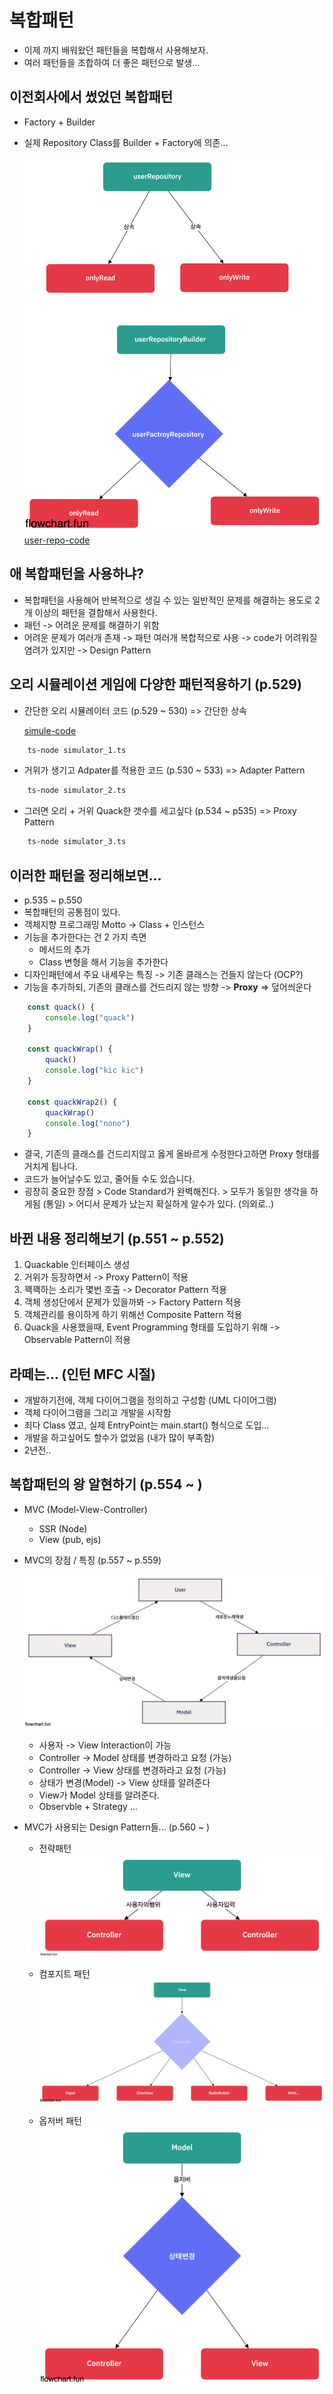 # 복합패턴

- 이제 까지 배워왔던 패턴들을 복합해서 사용해보자.
- 여러 패턴들을 조합하여 더 좋은 패턴으로 발생...

## 이전회사에서 썼었던 복합패턴

- Factory + Builder
- 실제 Repository Class를 Builder + Factory에 의존...

  ![user-repo](./public/user-repo.png)
  [user-repo-code](./example_1.ts)

## 애 복합패턴을 사용하냐?

- 복합패턴을 사용해어 반복적으로 생길 수 있는 일반적인 문제를 해결하는 용도로 2개 이상의 패턴을 결합해서 사용한다.
- 패턴 -> 어려운 문제를 해결하기 위함
- 어려운 문제가 여러개 존재 -> 패턴 여러개 복합적으로 사용 -> code가 어려워질 염려가 있지만 -> Design Pattern

## 오리 시뮬레이션 게임에 다양한 패턴적용하기 (p.529)

- 간단한 오리 시뮬레이터 코드 (p.529 ~ 530) => 간단한 상속

  [simule-code](./simulator_1.ts)

```sh
    ts-node simulator_1.ts
```

- 거위가 생기고 Adpater를 적용한 코드 (p.530 ~ 533) => Adapter Pattern

```sh
    ts-node simulator_2.ts
```

- 그러면 오리 + 거위 Quack한 갯수를 세고싶다 (p.534 ~ p535) => Proxy Pattern

```sh
    ts-node simulator_3.ts
```

## 이러한 패턴을 정리해보면...

- p.535 ~ p.550
- 복합패턴의 공통점이 있다.
- 객체지향 프로그래밍 Motto -> Class + 인스턴스
- 기능을 추가한다는 건 2 가지 측면
  - 메서드의 추가
  - Class 변형을 해서 기능을 추가한다
- 디자인패턴에서 주요 내세우는 특징 -> 기존 클래스는 건들지 않는다 (OCP?)
- 기능을 추가하되, 기존의 클래스를 건드리지 않는 방향 -> <b>Proxy</b> => 덮어씌운다

```ts
    const quack() {
        console.log("quack")
    }

    const quackWrap() {
        quack()
        console.log("kic kic")
    }

    const quackWrap2() {
        quackWrap()
        console.log("nono")
    }
```

- 결국, 기존의 클래스를 건드리지않고 옳게 올바르게 수정한다고하면 Proxy 형태를 거치게 됩나다.
- 코드가 늘어날수도 있고, 줄어들 수도 있습니다.
- 굉장히 중요한 장점 > Code Standard가 완벽해진다. > 모두가 동일한 생각을 하게됨 (통일) > 어디서 문제가 났는지 확실하게 알수가 있다. (의외로..)

## 바뀐 내용 정리해보기 (p.551 ~ p.552)

1. Quackable 인터페이스 생성
2. 거위가 등장하면서 -> Proxy Pattern이 적용
3. 꽥꽥하는 소리가 몇번 호출 -> Decorator Pattern 적용
4. 객체 생성단에서 문제가 있을까봐 -> Factory Pattern 적용
5. 객체관리를 용이하게 하기 위해선 Composite Pattern 적용
6. Quack을 사용했을때, Event Programming 형태를 도입하기 위해 -> Observable Pattern이 적용

## 라떼는... (인턴 MFC 시절)

- 개발하기전에, 객체 다이어그램을 정의하고 구성함 (UML 다이어그램)
- 객체 다이어그램을 그리고 개발을 시작함
- 죄다 Class 였고, 실제 EntryPoint는 main.start() 형식으로 도입...
- 개발을 하고싶어도 할수가 없었음 (내가 많이 부족함)
- 2년전..

## 복합패턴의 왕 알현하기 (p.554 ~ )

- MVC (Model-View-Controller)

  - SSR (Node)
  - View (pub, ejs)

- MVC의 장점 / 특징 (p.557 ~ p.559)

  ![mvc](./public/mvc.png)

  - 사용자 -> View Interaction이 가능
  - Controller -> Model 상태를 변경하라고 요청 (가능)
  - Controller -> View 상태를 변경하라고 요청 (가능)
  - 상태가 변경(Model) -> View 상태를 알려준다
  - View가 Model 상태를 알려준다.
  - Observble + Strategy ...

- MVC가 사용되는 Design Pattern들... (p.560 ~ )

  - 전략패턴
    ![strategy](./public/strategy.png)

  - 컴포지트 패턴
    ![composite](./public/composite.png)

  - 옵저버 패턴
    ![observer](./public/observer.png)
